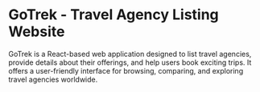 # GoTrek - Travel Agency Listing Website

GoTrek is a React-based web application designed to list travel agencies, provide details about their offerings, and help users book exciting trips. It offers a user-friendly interface for browsing, comparing, and exploring travel agencies worldwide.

<!-- ## Features

- Browse a list of verified travel agencies
- Filter and search for travel agencies by location, services, and pricing
- View agency details, including reviews, services offered, and contact information
- Integrated booking system for reserving travel packages
- Built with React and modern web technologies

## Technologies Used

- **React**: Frontend framework for building user interfaces
- **React Router**: For navigation between pages
- **Node.js**: Backend for serving the application
- **Express.js**: Server framework

## Prerequisites

Before you begin, ensure you have met the following requirements:

- Node.js (v14 or above) installed on your local machine
- npm or yarn installed to manage dependencies
- Git installed to clone the project

## Installation and Setup

### 1. Clone the Repository

First, clone the GoTrek repository to your local machine.

```bash
git clone https://github.com/git162/Travel_agency_listing_website.git
cd GoTrek
npm install
npm run dev -->

